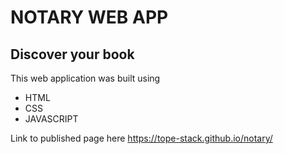 # NOTARY WEB APP
## Discover your book

This web application was built using 
- HTML
- CSS
- JAVASCRIPT

Link to published page here https://tope-stack.github.io/notary/
